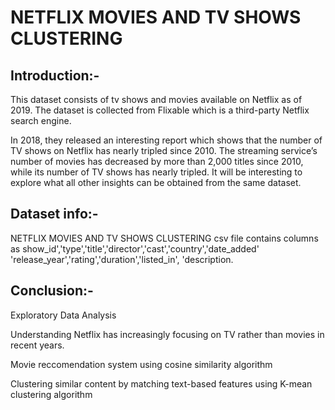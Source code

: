 # NETFLIX MOVIES AND TV SHOWS CLUSTERING

## Introduction:-

This dataset consists of tv shows and movies available on Netflix as of 2019. The dataset is collected from Flixable which is a third-party Netflix search engine.

In 2018, they released an interesting report which shows that the number of TV shows on Netflix has nearly tripled since 2010. The streaming service’s number of movies has decreased by more than 2,000 titles since 2010, while its number of TV shows has nearly tripled. It will be interesting to explore what all other insights can be obtained from the same dataset.

## Dataset info:-

NETFLIX MOVIES AND TV SHOWS CLUSTERING csv file contains columns as show_id','type','title','director','cast','country','date_added' 'release_year','rating','duration','listed_in', 'description.

## Conclusion:-

Exploratory Data Analysis

Understanding Netflix has increasingly focusing on TV rather than movies in recent years.

Movie reccomendation system using cosine similarity algorithm

Clustering similar content by matching text-based features using K-mean clustering algorithm
